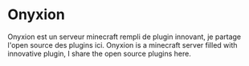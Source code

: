 # Onyxion
Onyxion est un serveur minecraft rempli de plugin innovant, je partage l'open source des plugins ici. Onyxion is a minecraft server filled with innovative plugin, I share the open source plugins here.
